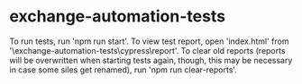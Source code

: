 # exchange-automation-tests

To run tests, run 'npm run start'.
To view test report, open 'index.html' from '\exchange-automation-tests\cypress\report'.
To clear old reports (reports will be overwritten when starting tests again, though, this may be necessary in case some siles get renamed), run 'npm run clear-reports'.

